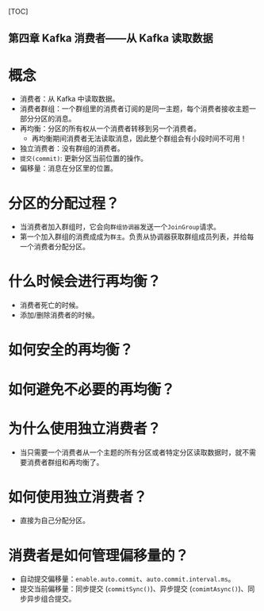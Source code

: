 [TOC]

第四章 Kafka 消费者——从 Kafka 读取数据
---

# 概念
* 消费者：从 Kafka 中读取数据。
* 消费者群组：一个群组里的消费者订阅的是同一主题，每个消费者接收主题一部分分区的消息。
* 再均衡：分区的所有权从一个消费者转移到另一个消费者。
  * 再均衡期间消费者无法读取消息，因此整个群组会有小段时间不可用！
* 独立消费者：没有群组的消费者。
* `提交(commit)`: 更新分区当前位置的操作。
* 偏移量：消息在分区里的位置。

# 分区的分配过程？
* 当消费者加入群组时，它会向`群组协调器`发送一个`JoinGroup`请求。
* 第一个加入群组的消费成成为`群主`。负责从协调器获取群组成员列表，并给每一个消费者分配分区。

# 什么时候会进行再均衡？
* 消费者死亡的时候。
* 添加/删除消费者的时候。

# 如何安全的再均衡？

# 如何避免不必要的再均衡？

# 为什么使用独立消费者？
* 当只需要一个消费者从一个主题的所有分区或者特定分区读取数据时，就不需要消费者群组和再均衡了。


# 如何使用独立消费者？
* 直接为自己分配分区。

# 消费者是如何管理偏移量的？
* 自动提交偏移量：`enable.auto.commit`、`auto.commit.interval.ms`。
* 提交当前偏移量：同步提交 (`commitSync()`)、异步提交 (`comimtAsync()`)、同步异步组合提交。